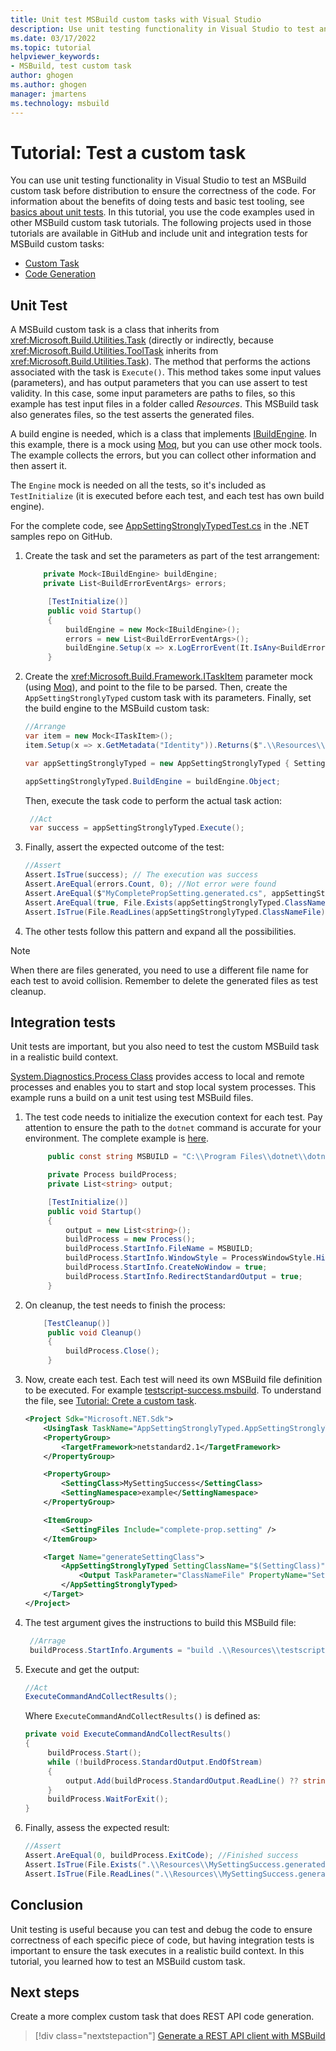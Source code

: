 ```yaml
---
title: Unit test MSBuild custom tasks with Visual Studio
description: Use unit testing functionality in Visual Studio to test an MSBuild custom task before distribution to ensure the correctness of the code.
ms.date: 03/17/2022
ms.topic: tutorial
helpviewer_keywords:
- MSBuild, test custom task
author: ghogen
ms.author: ghogen
manager: jmartens
ms.technology: msbuild
---
```

# Tutorial: Test a custom task

You can use unit testing functionality in Visual Studio to test an MSBuild custom task before distribution to ensure the correctness of the code. For information about the benefits of doing tests and basic test tooling, see [basics about unit tests](../test/walkthrough-creating-and-running-unit-tests-for-managed-code.md). In this tutorial, you use the code examples used in other MSBuild custom task tutorials. The following projects used in those tutorials are available in GitHub and include unit and integration tests for MSBuild custom tasks:

- [Custom Task](tutorial-custom-task-code-generation.md)
- [Code Generation](tutorial-rest-api-client-msbuild.md)

## Unit Test

A MSBuild custom task is a class that inherits from <xref:Microsoft.Build.Utilities.Task> (directly or indirectly, because <xref:Microsoft.Build.Utilities.ToolTask> inherits from <xref:Microsoft.Build.Utilities.Task>). The method that performs the actions associated with the task is `Execute()`. This method takes some input values (parameters), and has output parameters that you can use assert to test validity. In this case, some input parameters are paths to files, so this example has test input files in a folder called *Resources*. This MSBuild task also generates files, so the test asserts the generated files.

A build engine is needed, which is a class that implements [IBuildEngine](/dotnet/api/microsoft.build.framework.ibuildengine). In this example, there is a mock using [Moq](https://github.com/Moq/moq4/wiki/Quickstart), but you can use other mock tools. The example collects the errors, but you can collect other information and then assert it.

The `Engine` mock is needed on all the tests, so it's included as `TestInitialize` (it is executed before each test, and each test has own build engine).

For the complete code, see [AppSettingStronglyTypedTest.cs](https://github.com/dotnet/samples/blob/main/msbuild/custom-task-code-generation/AppSettingStronglyTyped/AppSettingStronglyTyped.Test/AppSettingStronglyTypedTest.cs) in the .NET samples repo on GitHub.

1. Create the task and set the parameters as part of the test arrangement:

   ```csharp
       private Mock<IBuildEngine> buildEngine;
       private List<BuildErrorEventArgs> errors;

        [TestInitialize()]
        public void Startup()
        {
            buildEngine = new Mock<IBuildEngine>();
            errors = new List<BuildErrorEventArgs>();
            buildEngine.Setup(x => x.LogErrorEvent(It.IsAny<BuildErrorEventArgs>())).Callback<BuildErrorEventArgs>(e => errors.Add(e));
        }
   ```

1. Create the <xref:Microsoft.Build.Framework.ITaskItem> parameter mock (using [Moq](https://github.com/Moq/moq4/wiki/Quickstart)), and point to the file to be parsed. Then, create the `AppSettingStronglyTyped` custom task with its parameters. Finally, set the build engine to the MSBuild custom task:

   ```csharp
   //Arrange
   var item = new Mock<ITaskItem>();
   item.Setup(x => x.GetMetadata("Identity")).Returns($".\\Resources\\complete-prop.setting");

   var appSettingStronglyTyped = new AppSettingStronglyTyped { SettingClassName = "MyCompletePropSetting", SettingNamespaceName = "MyNamespace", SettingFiles = new[] { item.Object } };

   appSettingStronglyTyped.BuildEngine = buildEngine.Object;
   ```

   Then, execute the task code to perform the actual task action:

   ```csharp
    //Act
    var success = appSettingStronglyTyped.Execute();
   ```

1. Finally, assert the expected outcome of the test:

   ```csharp
   //Assert
   Assert.IsTrue(success); // The execution was success
   Assert.AreEqual(errors.Count, 0); //Not error were found
   Assert.AreEqual($"MyCompletePropSetting.generated.cs", appSettingStronglyTyped.ClassNameFile); // The Task expected output
   Assert.AreEqual(true, File.Exists(appSettingStronglyTyped.ClassNameFile)); // The file was generated
   Assert.IsTrue(File.ReadLines(appSettingStronglyTyped.ClassNameFile).SequenceEqual(File.ReadLines(".\\Resources\\complete-prop-class.txt"))); // Assenting the file content
   ```

1. The other tests follow this pattern and expand all the possibilities.

> [!NOTE]
> When there are files generated, you need to use a different file name for each test to avoid collision. Remember to delete the generated files as test cleanup.

## Integration tests

Unit tests are important, but you also need to test the custom MSBuild task in a realistic build context.

[System.Diagnostics.Process Class](/dotnet/api/system.diagnostics.process) provides access to local and remote processes and enables you to start and stop local system processes. This example runs a build on a unit test using test MSBuild files.

1. The test code needs to initialize the execution context for each test. Pay attention to ensure the path to the `dotnet` command is accurate for your environment. The complete example is [here](https://github.com/dotnet/samples/blob/main/msbuild/custom-task-code-generation/AppSettingStronglyTyped/AppSettingStronglyTyped.Test/AppSettingStronglyTypedIntegrationTest.cs).

   ```csharp
        public const string MSBUILD = "C:\\Program Files\\dotnet\\dotnet.exe";

        private Process buildProcess;
        private List<string> output;

        [TestInitialize()]
        public void Startup()
        {
            output = new List<string>();
            buildProcess = new Process();
            buildProcess.StartInfo.FileName = MSBUILD;
            buildProcess.StartInfo.WindowStyle = ProcessWindowStyle.Hidden;
            buildProcess.StartInfo.CreateNoWindow = true;
            buildProcess.StartInfo.RedirectStandardOutput = true;
        }
   ```

1. On cleanup, the test needs to finish the process:

   ```csharp
       [TestCleanup()]
        public void Cleanup()
        {
            buildProcess.Close();
        }
   ```

1. Now, create each test. Each test will need its own MSBuild file definition to be executed. For example [testscript-success.msbuild](https://github.com/dotnet/samples/blob/main/msbuild/custom-task-code-generation/AppSettingStronglyTyped/AppSettingStronglyTyped.Test/Resources/testscript-success.msbuild). To understand the file, see [Tutorial: Crete a custom task](tutorial-custom-task-code-generation.md).

   ```xml
   <Project Sdk="Microsoft.NET.Sdk">
       <UsingTask TaskName="AppSettingStronglyTyped.AppSettingStronglyTyped" AssemblyFile="..\AppSettingStronglyTyped.dll" />
       <PropertyGroup>
           <TargetFramework>netstandard2.1</TargetFramework>
       </PropertyGroup>

       <PropertyGroup>
           <SettingClass>MySettingSuccess</SettingClass>
           <SettingNamespace>example</SettingNamespace>
       </PropertyGroup>

       <ItemGroup>
           <SettingFiles Include="complete-prop.setting" />
       </ItemGroup>

       <Target Name="generateSettingClass">
           <AppSettingStronglyTyped SettingClassName="$(SettingClass)" SettingNamespaceName="$(SettingNamespace)" SettingFiles="@(SettingFiles)">
               <Output TaskParameter="ClassNameFile" PropertyName="SettingClassFileName" />
           </AppSettingStronglyTyped>
       </Target>
   </Project>
   ```

1. The test argument gives the instructions to build this MSBuild file:

   ```csharp
    //Arrage
    buildProcess.StartInfo.Arguments = "build .\\Resources\\testscript-success.msbuild /t:generateSettingClass";
   ```

1. Execute and get the output:

   ```csharp
   //Act
   ExecuteCommandAndCollectResults();
   ```

   Where `ExecuteCommandAndCollectResults()` is defined as:

   ```csharp
   private void ExecuteCommandAndCollectResults()
   {
        buildProcess.Start();
        while (!buildProcess.StandardOutput.EndOfStream)
        {
            output.Add(buildProcess.StandardOutput.ReadLine() ?? string.Empty);
        }
        buildProcess.WaitForExit();
   }
   ```

1. Finally, assess the expected result:

   ```csharp
   //Assert
   Assert.AreEqual(0, buildProcess.ExitCode); //Finished success
   Assert.IsTrue(File.Exists(".\\Resources\\MySettingSuccess.generated.cs")); // the expected resource was generated
   Assert.IsTrue(File.ReadLines(".\\Resources\\MySettingSuccess.generated.cs").SequenceEqual(File.ReadLines(".\\Resources\\testscript-success-class.txt"))); // asserting the file content
   ```

## Conclusion

Unit testing is useful because you can test and debug the code to ensure correctness of each specific piece of code, but having integration tests is important to ensure the task executes in a realistic build context. In this tutorial, you learned how to test an MSBuild custom task.

## Next steps

Create a more complex custom task that does REST API code generation.

> [!div class="nextstepaction"]
> [Generate a REST API client with MSBuild](tutorial-rest-api-client-msbuild.md)
